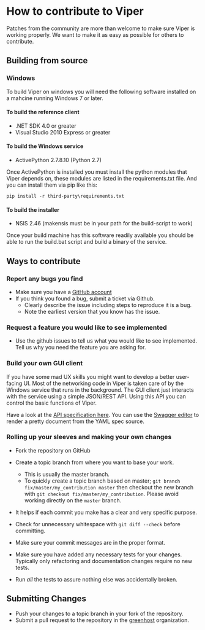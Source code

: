 # How to contribute to Viper

Patches from the community are more than welcome to make sure Viper is working properly. We want to make it as easy as possible for others to contribute.

## Building from source

### Windows
To build Viper on windows you will need the following software installed on a mahcine running Windows 7 or later.

#### To build the reference client
* .NET SDK 4.0 or greater
* Visual Studio 2010 Express or greater

#### To build the Windows service
* ActivePython 2.7.8.10 (Python 2.7)

Once ActivePython is installed you must install the python modules that Viper depends on, these modules are listed in the requirements.txt file. And you can install them via pip like this:

````pip install -r third-party\requirements.txt````

#### To build the installer
* NSIS 2.46 (makensis must be in your path for the build-script to work)

Once your build machine has this software readily available you should be able to run the build.bat script and build a binary of the service.

## Ways to contribute

### Report any bugs you find
* Make sure you have a [GitHub account](https://github.com/signup/free)
* If you think you found a bug, submit a ticket via Github.
  * Clearly describe the issue including steps to reproduce it is a bug.
  * Note the earliest version that you know has the issue.

### Request a feature you would like to see implemented
* Use the github issues to tell us what you would like to see implemented. Tell us why you need the feature you are asking for.

### Build your own GUI client
If you have some mad UX skills you might want to develop a better user-facing UI. Most of the networking code in Viper is taken care of by the Windows service that runs in the background. The GUI client just interacts with the service using a simple JSON/REST API. Using this API you can control the basic functions of Viper.

Have a look at the [API specification here](doc/daemon-api.yaml). You can use the [Swagger editor](http://editor.swagger.io) to render a pretty document from the YAML spec source.

### Rolling up your sleeves and making your own changes
* Fork the repository on GitHub
* Create a topic branch from where you want to base your work.
  * This is usually the master branch.
  * To quickly create a topic branch based on master; `git branch
    fix/master/my_contribution master` then checkout the new branch with `git
    checkout fix/master/my_contribution`.  Please avoid working directly on the
    `master` branch.
* It helps if each commit you make has a clear and very specific purpose.
* Check for unnecessary whitespace with `git diff --check` before committing.
* Make sure your commit messages are in the proper format.

* Make sure you have added any necessary tests for your changes. Typically
  only refactoring and documentation changes require no new tests.
* Run _all_ the tests to assure nothing else was accidentally broken.

## Submitting Changes
* Push your changes to a topic branch in your fork of the repository.
* Submit a pull request to the repository in the [greenhost](https://github.com/greenhost) organization.

